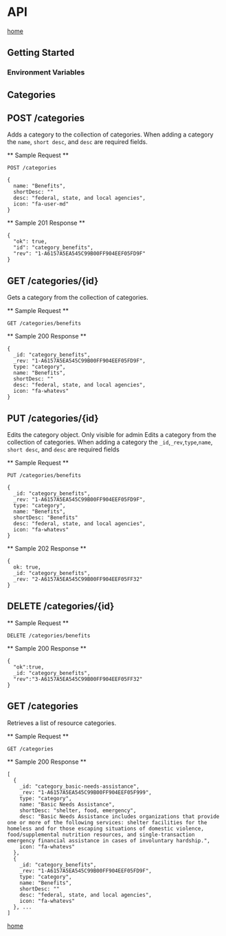 # API

[home](../readme.md)

## Getting Started

### Environment Variables


## Categories

## POST /categories

Adds a category to the collection of categories.  When adding a category the `name`, `short desc`, and `desc` are required fields.

** Sample Request **

  ```
  POST /categories

  {
    name: "Benefits",
    shortDesc: ""
    desc: "federal, state, and local agencies",
    icon: "fa-user-md"
  }
  ```

** Sample 201 Response **

```
{
  "ok": true,
  "id": "category_benefits",
  "rev": "1-A6157A5EA545C99B00FF904EEF05FD9F"
}
```

## GET /categories/{id}

Gets a category from the collection of categories.  

** Sample Request **

```
GET /categories/benefits
```

** Sample 200 Response **

```
{
  _id: "category_benefits",
  _rev: "1-A6157A5EA545C99B00FF904EEF05FD9F",
  type: "category",
  name: "Benefits",
  shortDesc: ""
  desc: "federal, state, and local agencies",
  icon: "fa-whatevs"
}
```

## PUT /categories/{id}

Edits the category object. Only visible for admin
Edits a category from the collection of categories.  When adding a category the `_id`,`_rev`,`type`,`name`, `short desc`, and `desc` are required fields

** Sample Request **

```
PUT /categories/benefits

{
  _id: "category_benefits",
  _rev: "1-A6157A5EA545C99B00FF904EEF05FD9F",
  type: "category",
  name: "Benefits",
  shortDesc: "Benefits"
  desc: "federal, state, and local agencies",
  icon: "fa-whatevs"
}
```

** Sample 202 Response **

```
{
  ok: true,
  _id: "category_benefits",
  _rev: "2-A6157A5EA545C99B00FF904EEF05FF32"
}
```

## DELETE /categories/{id}

** Sample Request **

```
DELETE /categories/benefits
```

** Sample 200 Response **

```
{
  "ok":true,
  _id: "category_benefits",
  "rev":"3-A6157A5EA545C99B00FF904EEF05FF32"
}
```

## GET /categories

Retrieves a list of resource categories.

** Sample Request **

```
GET /categories
```

** Sample 200 Response **

```
[
  {
    _id: "category_basic-needs-assistance",
    _rev: "1-A6157A5EA545C99B00FF904EEF05F999",
    type: "category",
    name: "Basic Needs Assistance",
    shortDesc: "shelter, food, emergency",
    desc: "Basic Needs Assistance includes organizations that provide one or more of the following services: shelter facilities for the homeless and for those escaping situations of domestic violence, food/supplemental nutrition resources, and single-transaction emergency financial assistance in cases of involuntary hardship.",
    icon: "fa-whatevs"
  },
  {
    _id: "category_benefits",
    _rev: "1-A6157A5EA545C99B00FF904EEF05FD9F",
    type: "category",
    name: "Benefits",
    shortDesc: ""
    desc: "federal, state, and local agencies",
    icon: "fa-whatevs"
  }, ...
]
```

[home](../readme.md)
